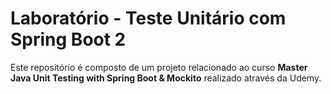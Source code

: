 # Laboratório - Teste Unitário com Spring Boot 2

Este repositório é composto de um projeto relacionado ao curso **Master Java Unit Testing with Spring Boot & Mockito** realizado através da Udemy.
